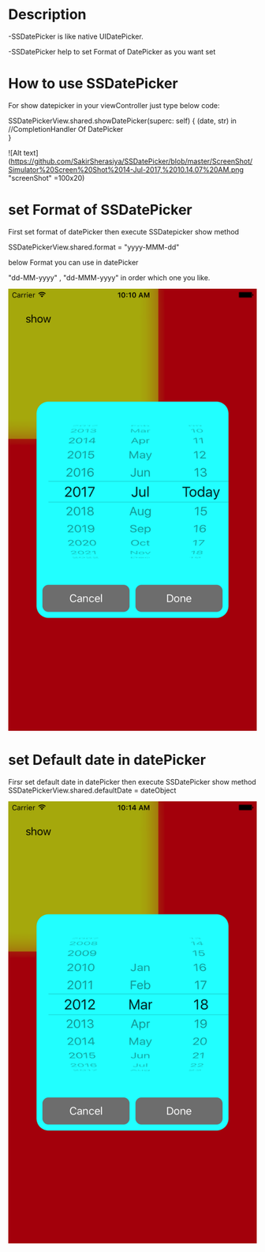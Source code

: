 # Description

-SSDatePicker is like native UIDatePicker. 

-SSDatePicker help to set Format of DatePicker as you want set


# How to use SSDatePicker

For show datepicker in your viewController just type below code:

  SSDatePickerView.shared.showDatePicker(superc: self) { (date, str) in
    //CompletionHandler Of DatePicker            
  }
  
  ![Alt text](https://github.com/SakirSherasiya/SSDatePicker/blob/master/ScreenShot/Simulator%20Screen%20Shot%2014-Jul-2017,%2010.14.07%20AM.png  "screenShot" =100x20)


# set Format of SSDatePicker

First set format of datePicker then execute SSDatepicker show method

  SSDatePickerView.shared.format = "yyyy-MMM-dd"
  
  below Format you can use in datePicker
  
  "dd-MM-yyyy" , "dd-MMM-yyyy" in order which one you like.
  
  ![Alt text](https://github.com/SakirSherasiya/SSDatePicker/blob/master/ScreenShot/Simulator%20Screen%20Shot%2014-Jul-2017,%2010.10.50%20AM.png "screenShot")
  
# set Default date in datePicker

Firsr set default date in datePicker then execute SSDatePicker show method
  SSDatePickerView.shared.defaultDate = dateObject

  ![Alt text](https://github.com/SakirSherasiya/SSDatePicker/blob/master/ScreenShot/Simulator%20Screen%20Shot%2014-Jul-2017,%2010.14.07%20AM.png "screenShot")


  
